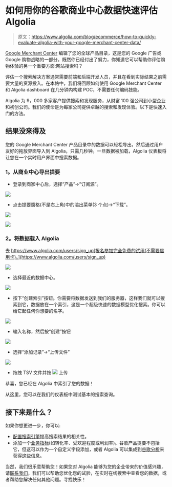 # 如何用你的谷歌商业中心数据快速评估 Algolia

> 原文：<https://www.algolia.com/blog/ecommerce/how-to-quickly-evaluate-algolia-with-your-google-merchant-center-data/>

[Google Merchant Center](https://www.google.com/retail/solutions/merchant-center/) 编辑了您的全球产品目录，这是您的 Google 广告或 Google 购物战略的一部分。既然你已经付出了努力，你知道它可以帮助你评估购物体验的另一个重要方面:网站搜索吗？

评估一个搜索解决方案通常需要前端和后端开发人员，并且在看到实际结果之前需要大量的资源投入。在本帖中，我们将回顾如何使用 Google Merchant Center 和 Algolia dashboard 在几分钟内构建 POC，不需要任何编码技能。

Algolia 为 9，000 多家客户提供搜索和发现服务，从财富 100 强公司到小型企业和初创公司。我们的使命是为每家公司提供卓越的搜索和发现体验。以下是快速入门的方法。

## [](#results-in-no-time)结果没来得及

您的 Google Merchant Center 产品目录中的数据可以轻松导出，然后通过用户友好的拖放界面导入到 Algolia，只需几秒钟。一旦数据被加载，Algolia 仪表板将让您在一个实时用户界面中搜索数据。

### [](#1-export-the-feed-from-the-merchant-center)1。从商业中心导出提要

*   登录到商家中心后，选择“产品”->“订阅源”。

[![](img/0fcb1bab26f3a64c39620d6c50933f26.png)](https://blog-api.algolia.com/wp-content/uploads/2020/08/GMC1-.jpg)

*   点击提要窗格(不是右上角)中的溢出菜单(3 个点)->“下载”。

[![](img/f452e9eb8b1b3c4b7d1f66db96c77b5d.png)](https://blog-api.algolia.com/wp-content/uploads/2020/08/GMC2.jpg)

[![](img/a16d909567d90ab41725b1e33374451b.png)](https://blog-api.algolia.com/wp-content/uploads/2020/08/GMC3.jpg)

### [](#2-load-the-data-into-algolia)2。将数据载入 Algolia

去 https://www.algolia.com/users/sign_up[报名参加完全免费的试用(不需要信用卡)。](https://www.algolia.com/users/sign_up)

[![](img/b60b2a22e575bf4844813e3a426558eb.png)](https://blog-api.algolia.com/wp-content/uploads/2020/08/image9.png)

*   选择最近的数据中心。

[![](img/91ce8a6cb1907537e50d6dc463961813.png)](https://blog-api.algolia.com/wp-content/uploads/2020/08/image1-1.png)

*   按下“创建索引”按钮。你需要将数据发送到我们的服务器，这样我们就可以搜索到它，数据放在一个索引，这是一个超级快速的数据模型优化搜索。你可以给它起任何你想要的名字。

[![](img/d78c20c4ebb41e260b47140994ab6c07.png)](https://blog-api.algolia.com/wp-content/uploads/2020/08/image3.png)

*   输入名称，然后按“创建”按钮

[![](img/a243970d15a0b6add6ff6429a4a7360d.png)](https://blog-api.algolia.com/wp-content/uploads/2020/08/image4-1.png)

*   选择“添加记录”->“上传文件”

[![](img/ba875f2f7ac6d69361cd5522fa5427e8.png)](https://blog-api.algolia.com/wp-content/uploads/2020/08/image7-1.png)

*   拖拽 TSV 文件并按 [![](img/0ca438b31be5d9bb302fcfbeb00384c0.png)](https://blog-api.algolia.com/wp-content/uploads/2020/08/image5-1.png) 上传

恭喜，您已经在 Algolia 中索引了您的数据！

从这里，您可以在我们的仪表板中测试基本的搜索查询。

## [](#whats-next)接下来是什么？

如果你想更进一步，你可以:

*   [配置搜索引擎](https://www.algolia.com/doc/guides/managing-results/relevance-overview/)提高搜索结果的相关性。
*   添加一个[业务指标](https://www.algolia.com/doc/guides/managing-results/must-do/custom-ranking/)(如转化率、受欢迎程度或利润率)。谷歌产品提要不包括它，但这可以作为一个自定义字段添加，或者 Algolia 可以集成到[谷歌分析](https://www.algolia.com/doc/guides/getting-insights-and-analytics/search-analytics/understand-reports/how-to/connect-search-with-google-analytics/)来获得这些信息。

当然，我们很乐意帮助您！如果您对 Algolia 能够为您的企业带来的价值感兴趣，请[联系我们](https://www.algolia.com/contact/enterprise/)，我们可以帮助您优化您的试验，在实时在线搜索中查看您的数据，或者帮助您解决任何其他问题。寻找快乐！